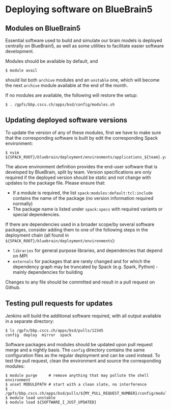 # Deploying software on BlueBrain5

## Modules on BlueBrain5

Essential software used to build and simulate our brain models is deployed
centrally on BlueBrain5, as well as some utilities to facilitate easier
software development.

Modules should be available by default, and

    $ module avail

should list both `archive` modules and an `unstable` one, which will become
the next `archive` module available at the end of the month.

If no modules are available, the following will restore the setup:

    $ . /gpfs/bbp.cscs.ch/apps/bsd/config/modules.sh

## Updating deployed software versions

To update the version of any of these modules, first we have to make sure
that the corresponding software is built by edit the corresponding Spack
environment:

    $ nvim ${SPACK_ROOT}/bluebrain/deployment/environments/applications_${team}.yaml

The above environment definition provides the end-user software that is
developed by BlueBrain, split by team.
Version specifications are only required if the deployed version should be
static and not change with updates to the package file.
Please ensure that:

* If a module is required, the list `spack:modules:default:tcl:include` contains
  the name of the package (no version information required normally)
* The package name is listed under `spack:specs` with required variants or
  special dependencies.

If there are dependencies used in a broader scope/by several software
packages, consider adding them to one of the following steps in the
deployment chain (all found in
`${SPACK_ROOT}/bluebrain/deployment/environments`):

* `libraries` for general purpose libraries, and dependencies that depend
  on MPI
* `externals` for packages that are rarely changed and for which
  the dependency graph may be truncated by Spack (e.g. Spark, Python) ­
  mainly dependencies for building

Changes to any file should be committed and result in a pull request on
Github.

## Testing pull requests for updates

Jenkins will build the additional software required, with all output
available in a separate directory:

    $ ls /gpfs/bbp.cscs.ch/apps/bsd/pulls/12345
    config  deploy  mirror  spack

Software packages and modules should be updated upon pull request merge and
a nightly basis.
The `config` directory contains the same configuration files as the regular
deployment and can be used instead.
To test the pull request, clean the environment and source the
corresponding modules:

    $ module purge     # remove anything that may pollute the shell environment
    $ unset MODULEPATH # start with a clean slate, no interference
    $ . /gpfs/bbp.cscs.ch/apps/bsd/pulls/${MY_PULL_REQUEST_NUMBER}/config/modules.sh
    $ module load unstable
    $ module load ${SOFTWARE_I_JUST_UPDATED}
